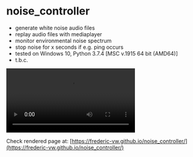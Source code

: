 # noise_controller
- generate white noise audio files
- replay audio files with mediaplayer
- monitor environmental noise spectrum
- stop noise for x seconds if e.g. ping occurs
- tested on Windows 10, Python 3.7.4 [MSC v.1915 64 bit (AMD64)]
- t.b.c.

<video controls=True width=340 src="Figure 1 2022-04-10 10-42-21.mp4"></video>

Check rendered page at: [https://frederic-vw.github.io/noise_controller/](https://frederic-vw.github.io/noise_controller/)
